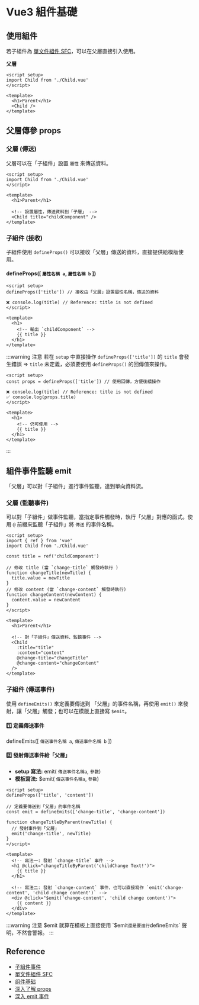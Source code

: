 # Vue3 組件基礎

## 使用組件

若子組件為 [單文件組件 SFC]，可以在父層直接引入使用。

**父層**

```vue {2,7}
<script setup>
import Child from './Child.vue'
</script>

<template>
  <h1>Parent</h1>
  <Child />
</template>
```

## 父層傳參 props

### **父層 (傳送)**

父層可以在「子組件」設置 `屬性` 來傳送資料。

```vue {9}
<script setup>
import Child from './Child.vue'
</script>

<template>
  <h1>Parent</h1>

  <!-- 設置屬性，傳送資料到「子層」 -->
  <Child title="childComponent" />
</template>
```

### **子組件 (接收)**

子組件使用 `defineProps()` 可以接收「父層」傳送的資料，直接提供給模版使用。

#### defineProps([ `屬性名稱 a`, `屬性名稱 b` ])

```vue {2,8}
<script setup>
defineProps(['title']) // 接收由「父層」設置屬性名稱，傳送的資料

❌ console.log(title) // Reference: title is not defined
</script>

<template>
  <h1>
    <!-- 輸出 `childComponent` -->
    {{ title }}
  </h1>
</template>
```

:::warning 注意
若在 `setup` 中直接操作 `defineProps(['title'])` 的 `title` 會發生錯誤 => `title` 未定義，必須要使用 `defineProps()` 的回傳值來操作。

```vue {2,5}
<script setup>
const props = defineProps(['title']) // 使用回傳，方便後續操作

❌ console.log(title) // Reference: title is not defined
✅ console.log(props.title)
</script>

<template>
  <h1>
    <!-- 仍可使用 -->
    {{ title }}
  </h1>
</template>
```

:::

## 組件事件監聽 emit

「父層」可以對「子組件」進行事件監聽，達到單向資料流。

### **父層 (監聽事件)**

可以對「子組件」做事件監聽，當指定事件觸發時，執行「父層」對應的函式。使用 `@` 前綴來監聽「子組件」將 `傳送` 的事件名稱。

```vue {08-10,12-14,24-25}
<script setup>
import { ref } from 'vue'
import Child from './Child.vue'

const title = ref('childComponent')

// 修改 title (當 `change-title` 觸發時執行 )
function changeTitle(newTitle) {
  title.value = newTitle
}
// 修改 content (當 `change-content` 觸發時執行)
function changeContent(newContent) {
  content.value = newContent
}
</script>

<template>
  <h1>Parent</h1>

  <!-- 對「子組件」傳送資料、監聽事件 -->
  <Child
    :title="title"
    :content="content"
    @change-title="changeTitle"
    @change-content="changeContent"
  />
</template>
```

### **子組件 (傳送事件)**

使用 `defineEmits()` 來定義要傳送到 「父層」的事件名稱，再使用 `emit()` 來發射，讓「父層」觸發；也可以在模版上直接寫 `$emit`。

#### **1️⃣ 定義傳送事件**

defineEmits([ `傳送事件名稱 a`, `傳送事件名稱 b` ])

#### **2️⃣ 發射傳送事件給「父層」**

- **setup 寫法:** emit( `傳送事件名稱a`, `參數`)
- **模板寫法:** $emit( `傳送事件名稱a`, `參數`)

```vue {5,9,15,20}
<script setup>
defineProps(['title', 'content'])

// 定義要傳送到「父層」的事件名稱
const emit = defineEmits(['change-title', 'change-content'])

function changeTitleByParent(newTitle) {
  // 發射事件到「父層」
  emit('change-title', newTitle)
}
</script>

<template>
  <!-- 寫法一: 發射 `change-title` 事件 -->
  <h1 @click="changeTitleByParent('childChange Text!')">
    {{ title }}
  </h1>

  <!-- 寫法二: 發射 `change-content` 事件，也可以直接寫作 `emit('change-content', 'child change content')` -->
  <div @click="$emit('change-content', 'child change content')">
    {{ content }}
  </div>
</template>
```

:::warning 注意 $emit
就算在模板上直接使用 `$emit`還是要進行`defineEmits` 聲明，不然會警報。
:::

## Reference

[子組件事件]: https://cn.vuejs.org/guide/components/events.html
[單文件組件 sfc]: https://cn.vuejs.org/guide/scaling-up/sfc.html

- [子組件事件]
- [單文件組件 SFC]
- [组件基础](https://cn.vuejs.org/guide/essentials/component-basics.html#using-a-component)
- [深入了解 props](https://cn.vuejs.org/guide/components/props.html#prop-validation)
- [深入 emit 事件](https://cn.vuejs.org/guide/components/events.html#event-arguments)
